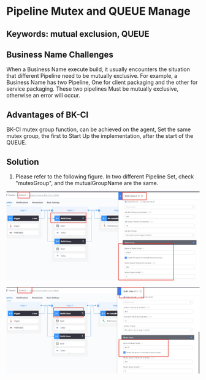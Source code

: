  # Pipeline Mutex and QUEUE Manage 


 ## Keywords: mutual exclusion, QUEUE 

 ## Business Name Challenges 

 When a Business Name execute build, it usually encounters the situation that different Pipeline need to be mutually exclusive. For example, a Business Name has two Pipeline, One for client packaging and the other for service packaging. These two pipelines Must be mutually exclusive, otherwise an error will occur. 

 ## Advantages of BK-CI 

 BK-CI mutex group function, can be achieved on the agent, Set the same mutex group, the first to Start Up the implementation, after the start of the QUEUE. 

 ## Solution 

 1. Please refer to the following figure. In two different Pipeline Set, check "mutexGroup", and the mutualGroupName are the same. 

 ![&#x56FE;1](../../../assets/scene-Pipeline-exclusion-queue-a.png) 

 ![&#x56FE;1](../../../assets/scene-Pipeline-exclusion-queue-b.png) 